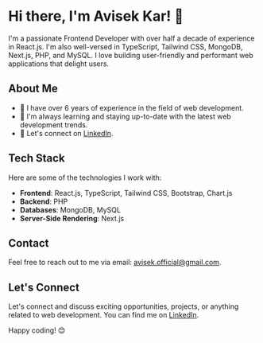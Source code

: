 # Hi there, I'm Avisek Kar! 👋

I'm a passionate Frontend Developer with over half a decade of experience in React.js. I'm also well-versed in TypeScript, Tailwind CSS, MongoDB, Next.js, PHP, and MySQL. I love building user-friendly and performant web applications that delight users.

## About Me

- 💼 I have over 6 years of experience in the field of web development.
- 🌱 I'm always learning and staying up-to-date with the latest web development trends.
- 💬 Let's connect on [LinkedIn](https://www.linkedin.com/in/avisek-kar/).

## Tech Stack

Here are some of the technologies I work with:

- **Frontend**: React.js, TypeScript, Tailwind CSS, Bootstrap, Chart.js
- **Backend**: PHP
- **Databases**: MongoDB, MySQL
- **Server-Side Rendering**: Next.js

## Contact

Feel free to reach out to me via email: avisek.official@gmail.com.

## Let's Connect

Let's connect and discuss exciting opportunities, projects, or anything related to web development. You can find me on [LinkedIn](https://www.linkedin.com/in/avisek-kar/).

Happy coding! 😊

